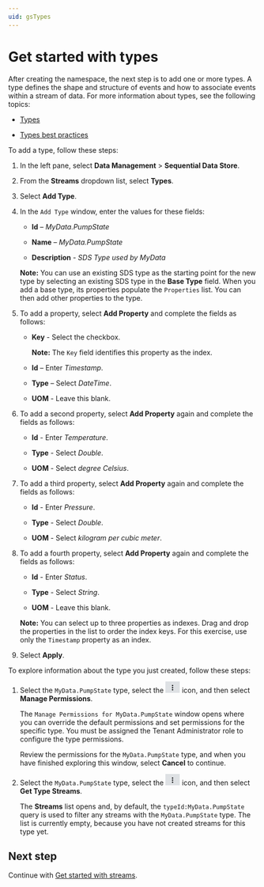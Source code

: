 ```yaml
---
uid: gsTypes
---
```


# Get started with types

After creating the namespace, the next step is to add one or more types. A type defines the shape and structure of events and how to associate events within a stream of data. For more information about types, see the following topics:

- [Types](xref:ccTypes)

- [Types best practices](xref:bpTypes)

To add a type, follow these steps:

1. In the left pane, select **Data Management** > **Sequential Data Store**.

1. From the **Streams** dropdown list, select **Types**.

1. Select **Add Type**.

1. In the `Add Type` window, enter the values for these fields:

   - **Id** &ndash; *MyData.PumpState*

   - **Name** &ndash; *MyData.PumpState*

   - **Description** - *SDS Type used by MyData*


    **Note:** You can use an existing SDS type as the starting point for the new type by selecting an existing SDS type in the **Base Type** field. When you add a base type, its properties populate the `Properties` list. You can then add other properties to the type.

1. To add a property, select **Add Property** and complete the fields as follows:

   - **Key** - Select the checkbox.


     **Note:** The `Key` field identifies this property as the index. 

   - **Id** &ndash; Enter *Timestamp*.

   - **Type** &ndash; Select *DateTime*. <!-- Do we need to mention that you can filter by System or Tenant types? --> 

   - **UOM** - Leave this blank.


1. To add a second property, select **Add Property** again and complete the fields as follows:

   - **Id** - Enter *Temperature*.

   - **Type** - Select *Double*.

   - **UOM** - Select *degree Celsius*.

   
1. To add a third property, select **Add Property** again and complete the fields as follows:

   - **Id** - Enter *Pressure*.

   - **Type** - Select *Double*.
   
   - **UOM** - Select *kilogram per cubic meter*.


1. To add a fourth property, select **Add Property** again and complete the fields as follows:

      - **Id** - Enter *Status*.

      - **Type** - Select *String*.

      - **UOM** - Leave this blank.


      **Note:** You can select up to three properties as indexes. Drag and drop the properties in the list to order the index keys. For this exercise, use only the `Timestamp` property as an index.

1. Select **Apply**.

To explore information about the type you just created, follow these steps:

1. Select the `MyData.PumpState` type, select the ![More Options button](images/more-options.png) icon, and then select **Manage Permissions**.

    The `Manage Permissions for MyData.PumpState` window opens where you can override the default permissions and set permissions for the specific type. You must be assigned the Tenant Administrator role to configure the type permissions.

    Review the permissions for the `MyData.PumpState` type, and when you have finished exploring this window, select **Cancel** to continue. 

1. Select the `MyData.PumpState` type, select the ![More Options button](images/more-options.png) icon, and then select **Get Type Streams**.

   The **Streams** list opens and, by default, the `typeId:MyData.PumpState` query is used to filter any streams with the `MyData.PumpState` type. The list is currently empty, because you have not created streams for this type yet.

## Next step

Continue with [Get started with streams](xref:gsStreams).
